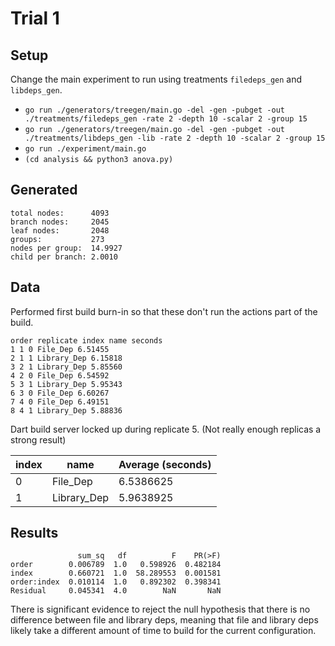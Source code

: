 # Trial 1

## Setup

Change the main experiment to run using treatments `filedeps_gen` and `libdeps_gen`.

- `go run ./generators/treegen/main.go -del -gen -pubget -out ./treatments/filedeps_gen -rate 2 -depth 10 -scalar 2 -group 15`
- `go run ./generators/treegen/main.go -del -gen -pubget -out ./treatments/libdeps_gen -lib -rate 2 -depth 10 -scalar 2 -group 15`
- `go run ./experiment/main.go`
- `(cd analysis && python3 anova.py)`

## Generated

```Plain
total nodes:      4093
branch nodes:     2045
leaf nodes:       2048
groups:           273
nodes per group:  14.9927
child per branch: 2.0010
```

## Data

Performed first build burn-in so that these don't run the actions part of the build.

```Plain
order replicate index name seconds
1 1 0 File_Dep 6.51455
2 1 1 Library_Dep 6.15818
3 2 1 Library_Dep 5.85560
4 2 0 File_Dep 6.54592
5 3 1 Library_Dep 5.95343
6 3 0 File_Dep 6.60267
7 4 0 File_Dep 6.49151
8 4 1 Library_Dep 5.88836
```

Dart build server locked up during replicate 5.
(Not really enough replicas a strong result)

| index | name        | Average (seconds) |
|-------|-------------|-------------------|
| 0     | File_Dep    | 6.5386625         |
| 1     | Library_Dep | 5.9638925         |

## Results

```Plain
               sum_sq   df          F    PR(>F)
order        0.006789  1.0   0.598926  0.482184
index        0.660721  1.0  58.289553  0.001581
order:index  0.010114  1.0   0.892302  0.398341
Residual     0.045341  4.0        NaN       NaN
```

There is significant evidence to reject the null hypothesis that there is no difference between file and library deps,
meaning that file and library deps likely take a different amount of time to build for the current configuration.
